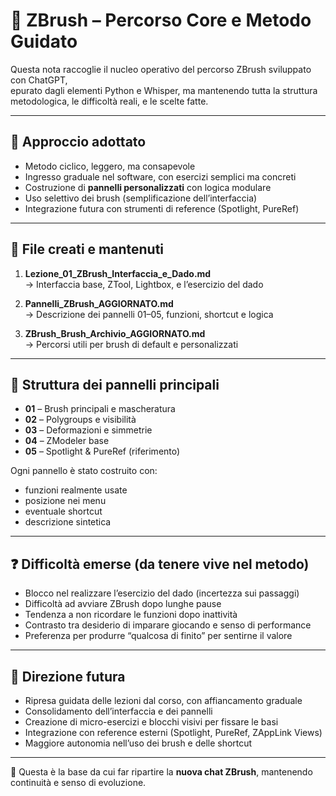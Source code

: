 # 🧠 ZBrush – Percorso Core e Metodo Guidato

Questa nota raccoglie il nucleo operativo del percorso ZBrush sviluppato con ChatGPT,  
epurato dagli elementi Python e Whisper, ma mantenendo tutta la struttura metodologica, le difficoltà reali, e le scelte fatte.

---

## 🎯 Approccio adottato

- Metodo ciclico, leggero, ma consapevole
- Ingresso graduale nel software, con esercizi semplici ma concreti
- Costruzione di **pannelli personalizzati** con logica modulare
- Uso selettivo dei brush (semplificazione dell’interfaccia)
- Integrazione futura con strumenti di reference (Spotlight, PureRef)

---

## 📂 File creati e mantenuti

1. **Lezione_01_ZBrush_Interfaccia_e_Dado.md**  
   → Interfaccia base, ZTool, Lightbox, e l’esercizio del dado

2. **Pannelli_ZBrush_AGGIORNATO.md**  
   → Descrizione dei pannelli 01–05, funzioni, shortcut e logica

3. **ZBrush_Brush_Archivio_AGGIORNATO.md**  
   → Percorsi utili per brush di default e personalizzati

---

## 🧱 Struttura dei pannelli principali

- **01** – Brush principali e mascheratura
- **02** – Polygroups e visibilità
- **03** – Deformazioni e simmetrie
- **04** – ZModeler base
- **05** – Spotlight & PureRef (riferimento)

Ogni pannello è stato costruito con:
- funzioni realmente usate
- posizione nei menu
- eventuale shortcut
- descrizione sintetica

---

## ❓ Difficoltà emerse (da tenere vive nel metodo)

- Blocco nel realizzare l’esercizio del dado (incertezza sui passaggi)
- Difficoltà ad avviare ZBrush dopo lunghe pause
- Tendenza a non ricordare le funzioni dopo inattività
- Contrasto tra desiderio di imparare giocando e senso di performance
- Preferenza per produrre “qualcosa di finito” per sentirne il valore

---

## 🔁 Direzione futura

- Ripresa guidata delle lezioni dal corso, con affiancamento graduale
- Consolidamento dell’interfaccia e dei pannelli
- Creazione di micro-esercizi e blocchi visivi per fissare le basi
- Integrazione con reference esterni (Spotlight, PureRef, ZAppLink Views)
- Maggiore autonomia nell’uso dei brush e delle shortcut

---

🧭 Questa è la base da cui far ripartire la **nuova chat ZBrush**, mantenendo continuità e senso di evoluzione.
